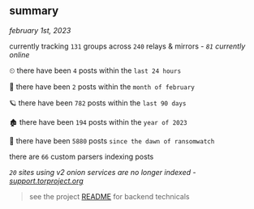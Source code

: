 
## summary
_february 1st, 2023_

currently tracking `131` groups across `240` relays & mirrors - _`81` currently online_

⏲ there have been `4` posts within the `last 24 hours`

🦈 there have been `2` posts within the `month of february`

🪐 there have been `782` posts within the `last 90 days`

🏚 there have been `194` posts within the `year of 2023`

🦕 there have been `5880` posts `since the dawn of ransomwatch`

there are `66` custom parsers indexing posts

_`20` sites using v2 onion services are no longer indexed - [support.torproject.org](https://support.torproject.org/onionservices/v2-deprecation/)_

> see the project [README](https://github.com/joshhighet/ransomwatch#ransomwatch--) for backend technicals
